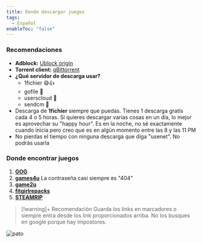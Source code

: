 ```yaml
---
title: Donde descargar juegos
tags:
  - Español
enableToc: "false"
---
```


### Recomendaciones
- **Adblock:** [Ublock origin](https://ublockorigin.com/)
- **Torrent client:** [qBittorrent](https://www.fosshub.com/qBittorrent.html)
- **¿Qué servidor de descarga usar?**
	- 1fichier 😄👍
	- gofile 🙂
	- userscloud 🙁
	- sendcm 🤮
- Descarga de **1fichier** siempre que puedas. Tienes 1 descarga gratis cada 4 o 5 horas. Si quieres descargar varias cosas en un día, lo mejor es aprovechar su "happy hour". Es en la noche, no sé exactamente cuando inicia pero creo que es en algún momento entre las 8 y las 11 PM
- No pierdas el tiempo con ninguna descarga que diga "usenet". No podrás usarla
### Donde encontrar juegos
1. **[GOG](https://gog-games.to/)**
2. **[games4u](https://g4u.to/)** La contraseña casi siempre es "404"
3. **[game2u](https://game-2u.com/)**
4. **[fitgirlrepacks](https://fitgirl-repacks.site/)** 
5. **[STEAMRIP](https://steamrip.com/)**

> [!warning]+ Recomendación
> Guarda los links en marcadores o siempre entra desde los link proporcionados arriba. No los busques en google porque hay impostores.


![pato](https://images-wixmp-ed30a86b8c4ca887773594c2.wixmp.com/f/8cd3b24f-5c5b-4b22-9820-e771ee1ed83b/dfvgez3-58529e01-63b0-4200-9e46-635ab4d9871a.png/v1/fit/w_375,h_306/duck_thumbs_up_by_alxjhfp_dfvgez3-375w.png?token=eyJ0eXAiOiJKV1QiLCJhbGciOiJIUzI1NiJ9.eyJzdWIiOiJ1cm46YXBwOjdlMGQxODg5ODIyNjQzNzNhNWYwZDQxNWVhMGQyNmUwIiwiaXNzIjoidXJuOmFwcDo3ZTBkMTg4OTgyMjY0MzczYTVmMGQ0MTVlYTBkMjZlMCIsIm9iaiI6W1t7ImhlaWdodCI6Ijw9NDIyIiwicGF0aCI6IlwvZlwvOGNkM2IyNGYtNWM1Yi00YjIyLTk4MjAtZTc3MWVlMWVkODNiXC9kZnZnZXozLTU4NTI5ZTAxLTYzYjAtNDIwMC05ZTQ2LTYzNWFiNGQ5ODcxYS5wbmciLCJ3aWR0aCI6Ijw9NTE4In1dXSwiYXVkIjpbInVybjpzZXJ2aWNlOmltYWdlLm9wZXJhdGlvbnMiXX0.u97Uhk0kwYGYGg1Pb6GQtjeqLi5UvNj90Ss2RZ9ypdM)